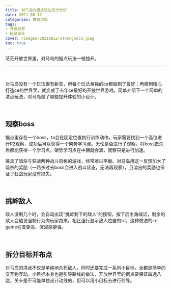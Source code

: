 ```yaml
---
title: 对马岛的据点玩法设计分析
date: 2021-08-12
categories: 赛博垃圾
tags: 
- 开放世界
- 玩法设计
cover: /images/20210812-stronghold.jpeg
toc: true
---
```


茫茫开放世界里，对马岛的据点玩法一枝独开。

<!--more-->

---

   <br/>

对马岛没有一个玩法很有新意，但每个玩法单独的ce都做到了最好；再撒到精心打造ce的世界里，就变成了去年ce最好的开放世界游戏。简单介绍下一个简单的清点玩法，对马岛做了哪些提升体验的小设计。

   <br/>

## **观察boss**

据点里存在一个boss，ta会在固定位置执行训练动作。玩家需要找到一个高位进行R2观察，成功后可以获得一个架势学习点。无论是否进行了观察，将boss击杀后都能获得一个学习点。架势学习点在中期就会满，观察只是进行加速。

兼具了暗杀与狂战两种战斗风格的游戏，经常难以平衡。对马岛用这一反馈加大了暗杀的奖励（一路杀过去boss会进入战斗状态，无法再观察），且溢出的奖励也保证了狂战玩家没有损失。

   <br/>

## **挑衅敌人**

敌人没剩几个时，会自动出现“挑衅剩下的敌人”的按钮，按下后主角喊话，剩余的敌人会触发强制行为向玩家跑来。相比强行显示敌人位置的UI，这种做法的in-game程度更高，沉浸感更强。

   <br/>

## **拆分目标并布点**

对马岛的清点不仅是单纯地杀死敌人，同时还要完成一系列小目标，全都是简单的交互物互动。小目标本身也是引导路线的做法，开放世界里的据点要保证四通八达，关卡是不可能单独设计动线的，但可以用小目标去进行引导。

  <br/>
